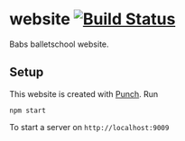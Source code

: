# website [![Build Status](https://travis-ci.org/babsballetschool/website.svg?branch=master)](https://travis-ci.org/babsballetschool/website)
Babs balletschool website.

## Setup
This website is created with [Punch][punch]. Run

```shell
npm start
```

To start a server on `http://localhost:9009`

[punch]: http://laktek.github.io/punch/
